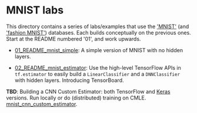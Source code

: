 
# MNIST labs

This directory contains a series of labs/examples that use the ['MNIST'](http://yann.lecun.com/exdb/mnist/) (and ['fashion MNIST'](https://github.com/zalandoresearch/fashion-mnist)) databases.
Each builds conceptually on the previous ones.  Start at the README numbered '01', and work upwards.

- [01_README_mnist_simple](./01_README_mnist_simple.md): A simple version of MNIST with no hidden layers.

- [02_README_mnist_estimator](./02_README_mnist_estimator.md): Use the high-level TensorFlow APIs in `tf.estimator` to easily build a `LinearClassifier` and a `DNNClassifier` with hidden layers. Introducing TensorBoard.

**TBD**: Building a CNN Custom Estimator: both TensorFlow and [Keras](https://keras.io/) versions. Run locally or do (distributed) training on CMLE.
[mnist_cnn_custom_estimator](mnist_cnn_custom_estimator).
